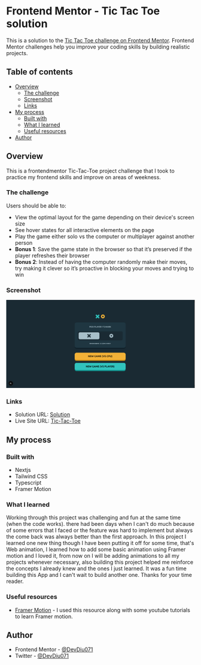 # Frontend Mentor - Tic Tac Toe solution

This is a solution to the [Tic Tac Toe challenge on Frontend Mentor](https://www.frontendmentor.io/challenges/tic-tac-toe-game-Re7ZF_E2v). Frontend Mentor challenges help you improve your coding skills by building realistic projects.

## Table of contents

- [Overview](#overview)
  - [The challenge](#the-challenge)
  - [Screenshot](#screenshot)
  - [Links](#links)
- [My process](#my-process)
  - [Built with](#built-with)
  - [What I learned](#what-i-learned)
  - [Useful resources](#useful-resources)
- [Author](#author)

## Overview

This is a frontendmentor Tic-Tac-Toe project challenge that I took to practice my frontend skills and improve on areas of weekness.

### The challenge

Users should be able to:

- View the optimal layout for the game depending on their device's screen size
- See hover states for all interactive elements on the page
- Play the game either solo vs the computer or multiplayer against another person
- **Bonus 1**: Save the game state in the browser so that it’s preserved if the player refreshes their browser
- **Bonus 2**: Instead of having the computer randomly make their moves, try making it clever so it’s proactive in blocking your moves and trying to win

### Screenshot

![screenshot](/public/screenshot%20.png)

### Links

- Solution URL: [Solution](https://www.frontendmentor.io/solutions/responsive-and-acessible-tic-tac-toe-built-with-nextjs-and-framer-motion-gbWNNcYDcw)
- Live Site URL: [Tic-Tac-Toe](https://tic-tac-toe-diu.vercel.app/)

## My process

### Built with

- Nextjs
- Tailwind CSS
- Typescript
- Framer Motion

### What I learned

Working through this project was challenging and fun at the same time (when the code works). there had been days when I can't do much because of some errors that I faced or the feature was hard to implement but always the come back was always better than the first approach.
In this project I learned one new thing though I have been putting it off for some time, that's Web animation, I learned how to add some basic animation using Framer motion and I loved it, from now on I will be adding animations to all my projects whenever necessary, also building this project helped me reinforce the concepts I already knew and the ones I just learned. It was a fun time building this App and I can't wait to build another one. Thanks for your time reader.

### Useful resources

- [Framer Motion](https://motion.dev/) - I used this resource along with some youtube tutorials to learn Framer motion.

## Author

- Frontend Mentor - [@DevDiu071](https://www.frontendmentor.io/profile/DevDiu071)
- Twitter - [@DevDiu071](https://x.com/DevDiu071)
